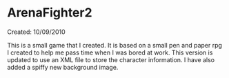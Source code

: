 # ArenaFighter2
Created: 10/09/2010

This is a small game that I created. It is based on a small pen and paper rpg I created to help me pass time
when I was bored at work. This version is updated to use an XML file to store the character information.
I have also added a spiffy new background image.
